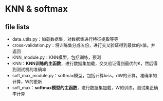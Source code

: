 # KNN & softmax

## file lists

- data_utils.py：加载数据集，对数据集进行特征提取等等
- cross-validation.py：将训练集分成五份，进行交叉验证得到最优的k值，并返回
- KNN_module.py：KNN模型，包括训练，预测
- KNN：**KNN训练的主函数**，进行数据集加载，交叉验证得到最优的K，然后得到测试机的准确率
- soft_max_module.py：softmax模型，包括计算loss，dW的计算，准确率的计算，W的更新
- soft_max：**softmax模型的主函数**，进行数据集加载，W的训练，测试集正确率计算

